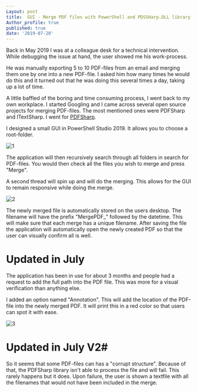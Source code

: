 ```yaml
---
Layout: post
title:  GUI - Merge PDF files with PowerShell and PDSSHarp.DLL library 
Author_profile: true
published: true
date: '2019-07-20'
---
```


Back in May 2019 I was at a colleague desk for a technical intervention.
While debugging the issue at hand, the user showed me his work-process.

He was manually exporting 5 to 10 PDF-files from an email and merging them one by one into a new PDF-file. 
I asked him how many times he would do this and it turned out that he was doing this several times a day, taking up a lot of time.

A little baffled of the boring and time consuming process, I went back to my own workplace. 
I started Googling and I came across several open source projects for merging PDF-files.
The most mentioned ones were PDFSharp and ITextSharp. I went for [PDFSharp](http://www.pdfsharp.com/PDFsharp/ "PDFSharp").

I designed a small GUI in PowerShell Studio 2019. It allows you to choose a root-folder.

![1]({{site.baseurl}}/assets/images/MergePDF/1.png)  


The application will then recursively search through all folders in search for PDF-files.
You would then check all the files you wish to merge and press "Merge".

A second thread will spin up and will do the merging.
This allows for the GUI to remain responsive while doing the merge.

![2]({{site.baseurl}}/assets/images/MergePDF/2.gif)  

The newly merged file is automatically stored on the users desktop.
The filename will have the prefix "MergePDF_" followed by the datetime. This will make sure that each merge has a unique filename.
After saving the file the application will automatically open the newly created PDF so that the user can visually confirm all is well.

# Updated in July #

The application has been in use for about 3 months and people had a request to add the full path into the PDF file.
This was more for a visual verification than anything else.

I added an option named "Annotation". This will add the location of the PDF-file into the newly merged PDF.
It will print this in a red color so that users can spot it with ease.

![3]({{site.baseurl}}/assets/images/MergePDF/3.png)  

# Updated in July V2#

So it seems that some PDF-files can has a "corrupt structure". Because of that, the PDFSharp library isn't able to process the file and will fail.
This rarely happens but it does. Upon failure, the user is shown a textfile with all the filenames that would not have been included in the merge.
